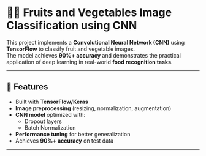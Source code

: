 # 🍎🥦 Fruits and Vegetables Image Classification using CNN

This project implements a **Convolutional Neural Network (CNN)** using **TensorFlow** to classify fruit and vegetable images.  
The model achieves **90%+ accuracy** and demonstrates the practical application of deep learning in real-world **food recognition tasks**.

---

## 🚀 Features
- Built with **TensorFlow/Keras**
- **Image preprocessing** (resizing, normalization, augmentation)
- **CNN model** optimized with:
  - Dropout layers
  - Batch Normalization
- **Performance tuning** for better generalization
- Achieves **90%+ accuracy** on test data

---

